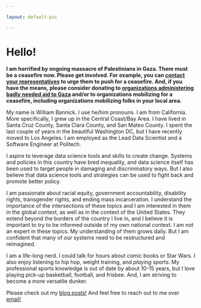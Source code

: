 ```yaml
---

layout: default-pic

---
```


# Hello!

**I am horrified by ongoing massacre of Palestinians in Gaza. There must be a ceasefire now. Please get involved. For example, you can [contact your representatives](https://actionnetwork.org/letters/tell-congress-ceasefire-now?source=direct_link&) to urge them to push for a ceasefire. And, if you have the means, please consider donating to [organizations administering badly needed aid to Gaza](https://www.unrwausa.org/donate) and/or to organizations mobilizing for a ceasefire, including organizations mobilizing folks in your local area.**

My name is William Bannick. I use he/him pronouns. I am from California. More specifically, I grew up in the Central Coast/Bay Area. I have lived in Santa Cruz County, Santa Clara County, and San Mateo County. I spent the last couple of years in the beautiful Washington DC, but I have recently moved to Los Angeles. I am employed as the Lead Data Scientist and a Software Engineer at Politech.

I aspire to leverage data science tools and skills to create change. Systems and policies in this country have bred inequality, and data science itself has been used to target people in damaging and discriminatory ways. But I also believe that data science tools and strategies can be used to fight back and promote better policy.

I am passionate about racial equity, government accountability, disability rights, transgender rights, and ending mass incarceration. I understand the importance of the intersections of these topics and I am interested in them in the global context, as well as in the context of the United States. They extend beyond the borders of the country I live in, and I believe it is important to try to be informed outside of my own national context. I am not an expert in these topics. My understanding of them grows daily. But I am confident that many of our systems need to be restructured and reimagined.

I am a life-long nerd. I could talk for hours about comic books or Star Wars. I also enjoy listening to hip hop, weight training, and _playing_ sports. My professional sports knowledge is out of date by about 10-15 years, but I love playing pick-up basketball, football, and frisbee. And, I am striving to become a more versatile dunker.

Please check out my <a href="/posts/">blog posts!</a> And feel free to reach out to me over <a href="mailto:{{ site.email }}">email!</a>
